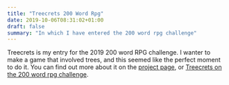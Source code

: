 ```yaml
---
title: "Treecrets 200 Word Rpg"
date: 2019-10-06T08:31:02+01:00
draft: false
summary: "In which I have entered the 200 word rpg challenge"
---
```


Treecrets is my entry for the 2019 200 word RPG challenge. I wanter to make a game that involved trees, and this seemed like the perfect moment to do it. You can find out more about it on the [project page](https://www.jameschip.io/projects/treecrets/), or [Treecrets on the 200 word rpg challenge](https://200wordrpg.github.io/2019/rpg/2019/10/04/Treecrets.html).